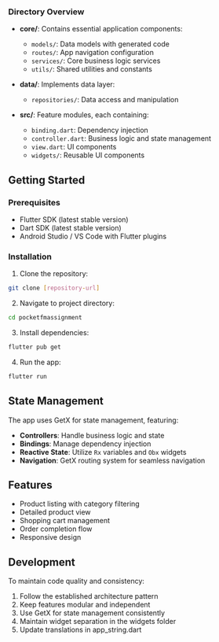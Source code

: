 
### Directory Overview

- **core/**: Contains essential application components:
    - `models/`: Data models with generated code
    - `routes/`: App navigation configuration
    - `services/`: Core business logic services
    - `utils/`: Shared utilities and constants

- **data/**: Implements data layer:
    - `repositories/`: Data access and manipulation

- **src/**: Feature modules, each containing:
    - `binding.dart`: Dependency injection
    - `controller.dart`: Business logic and state management
    - `view.dart`: UI components
    - `widgets/`: Reusable UI components

## Getting Started

### Prerequisites

- Flutter SDK (latest stable version)
- Dart SDK (latest stable version)
- Android Studio / VS Code with Flutter plugins

### Installation

1. Clone the repository:
```bash
git clone [repository-url]
```

2. Navigate to project directory:
```bash
cd pocketfmassignment
```

3. Install dependencies:
```bash
flutter pub get
```

4. Run the app:
```bash
flutter run
```

## State Management

The app uses GetX for state management, featuring:

- **Controllers**: Handle business logic and state
- **Bindings**: Manage dependency injection
- **Reactive State**: Utilize `Rx` variables and `Obx` widgets
- **Navigation**: GetX routing system for seamless navigation

## Features

- Product listing with category filtering
- Detailed product view
- Shopping cart management
- Order completion flow
- Responsive design

## Development

To maintain code quality and consistency:

1. Follow the established architecture pattern
2. Keep features modular and independent
3. Use GetX for state management consistently
4. Maintain widget separation in the widgets folder
5. Update translations in app_string.dart   